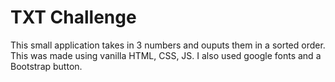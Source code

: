 # TXT Challenge

This small application takes in 3 numbers and ouputs them in a sorted order. This was made using vanilla HTML, CSS, JS. I also used google fonts and a Bootstrap button. 
